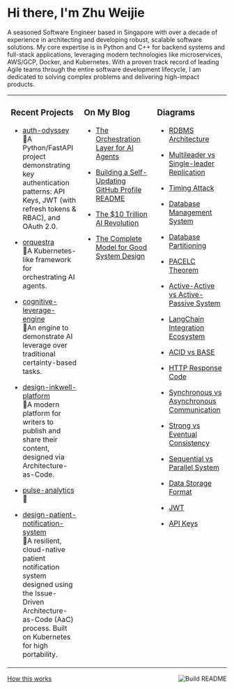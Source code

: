 # Hi there, I'm Zhu Weijie

A seasoned Software Engineer based in Singapore with over a decade of experience in architecting and developing robust, scalable software solutions. My core expertise is in Python and C++ for backend systems and full-stack applications, leveraging modern technologies like microservices, AWS/GCP, Docker, and Kubernetes. With a proven track record of leading Agile teams through the entire software development lifecycle, I am dedicated to solving complex problems and delivering high-impact products.

<table>
<tr>
<td valign="top" width="33%">

### Recent Projects
<!-- recent_projects starts -->
* [auth-odyssey](https://github.com/zhu-weijie/auth-odyssey)<br/>🧮A Python/FastAPI project demonstrating key authentication patterns: API Keys, JWT (with refresh tokens & RBAC), and OAuth 2.0.

* [orquestra](https://github.com/zhu-weijie/orquestra)<br/>🧮A Kubernetes-like framework for orchestrating AI agents.

* [cognitive-leverage-engine](https://github.com/zhu-weijie/cognitive-leverage-engine)<br/>🧮An engine to demonstrate AI leverage over traditional certainty-based tasks.

* [design-inkwell-platform](https://github.com/zhu-weijie/design-inkwell-platform)<br/>🧮A modern platform for writers to publish and share their content, designed via Architecture-as-Code.

* [pulse-analytics](https://github.com/zhu-weijie/pulse-analytics)<br/>🧮

* [design-patient-notification-system](https://github.com/zhu-weijie/design-patient-notification-system)<br/>🧮A resilient, cloud-native patient notification system designed using the Issue-Driven Architecture-as-Code (AaC) process. Built on Kubernetes for high portability.
<!-- recent_projects ends -->

</td>
<td valign="top" width="33%">

### On My Blog
<!-- blog starts -->
* [The Orchestration Layer for AI Agents](https://zhu-weijie.github.io/posts/2025-09-01-the-orchestration-layer-for-ai-agents/)

* [Building a Self-Updating GitHub Profile README](https://zhu-weijie.github.io/posts/2025-08-31-building-a-self-updating-github-profile-readme/)

* [The $10 Trillion AI Revolution](https://zhu-weijie.github.io/posts/2025-08-31-the-ten-trillion-dollars-ai-revolution/)

* [The Complete Model for Good System Design](https://zhu-weijie.github.io/posts/2025-08-31-the-complete-model-for-good-system-design/)
<!-- blog ends -->

</td>
<td valign="top" width="33%">

### Diagrams
<!-- diagrams starts -->
* [RDBMS Architecture](https://zhu-weijie.github.io/posts/2025-09-05-rdbmd/)

* [Multileader vs Single-leader Replication](https://zhu-weijie.github.io/posts/2025-09-05-replica-patterns/)

* [Timing Attack](https://zhu-weijie.github.io/posts/2025-09-05-timing-attack/)

* [Database Management System](https://zhu-weijie.github.io/posts/2025-09-05-dbms/)

* [Database Partitioning](https://zhu-weijie.github.io/posts/2025-09-05-partitioning/)

* [PACELC Theorem](https://zhu-weijie.github.io/posts/2025-09-05-pacelc-theorem/)

* [Active-Active vs Active-Passive System](https://zhu-weijie.github.io/posts/2025-09-05-availability-patterns/)

* [LangChain Integration Ecosystem](https://zhu-weijie.github.io/posts/2025-09-05-langchain-integration-ecosystem/)

* [ACID vs BASE](https://zhu-weijie.github.io/posts/2025-09-05-acid-vs-base/)

* [HTTP Response Code](https://zhu-weijie.github.io/posts/2025-09-05-http-response-code/)

* [Synchronous vs Asynchronous Communication](https://zhu-weijie.github.io/posts/2025-09-05-synchronous-vs-asynchronous/)

* [Strong vs Eventual Consistency](https://zhu-weijie.github.io/posts/2025-09-05-consistency/)

* [Sequential vs Parallel System](https://zhu-weijie.github.io/posts/2025-09-05-sequential-vs-parallel-system/)

* [Data Storage Format](https://zhu-weijie.github.io/posts/2025-09-05-data-storage-format/)

* [JWT](https://zhu-weijie.github.io/posts/2025-09-05-jwt/)

* [API Keys](https://zhu-weijie.github.io/posts/2025-09-04-api-keys/)
<!-- diagrams ends -->

</td>
</tr>
</table>

<a href="https://github.com/zhu-weijie/zhu-weijie/actions"><img src="https://github.com/zhu-weijie/zhu-weijie/workflows/Build%20README/badge.svg" align="right" alt="Build README"></a><a href="https://zhu-weijie.github.io/posts/2025-08-31-building-a-self-updating-github-profile-readme/">How this works</a>
